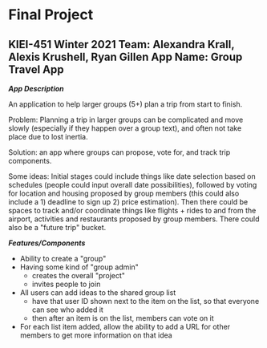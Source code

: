 # Final Project
KIEI-451 Winter 2021
Team: Alexandra Krall, Alexis Krushell, Ryan Gillen
App Name: Group Travel App
----------------------------------------------------------------------
***App Description***

An application to help larger groups (5+) plan a trip from start to finish.

Problem: Planning a trip in larger groups can be complicated and move slowly (especially if they happen over a group text), and often not take place due to lost inertia. 

Solution: an app where groups can propose, vote for, and track trip components. 

Some ideas: Initial stages could include things like date selection based on schedules (people could input overall date possibilities), followed by voting for location and housing proposed by group members (this could also include a 1) deadline to sign up 2) price estimation). Then there could be spaces to track and/or coordinate things like flights + rides to and from the airport, activities and restaurants proposed by group members. There could also be a "future trip" bucket.


*****Features/Components*****
- Ability to create a "group"
- Having some kind of "group admin"
	- creates the overall "project"
	- invites people to join
- All users can add ideas to the shared group list
	- have that user ID shown next to the item on the list, so that everyone can see who added it
	- then after an item is on the list, members can vote on it
- For each list item added, allow the ability to add a URL for other members to get more information on that idea